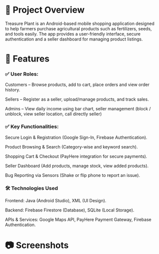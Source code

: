 # 📌 Project Overview

Treasure Plant is an Android-based mobile shopping application designed to help farmers purchase agricultural products such as fertilizers, seeds, and tools easily. The app provides a user-friendly interface, secure authentication and a seller dashboard for managing product listings.

# 🚀 Features

### ✅ User Roles:

   Customers – Browse products, add to cart, place orders and view order history.
  
   Sellers – Register as a seller, upload/manage products, and track sales.
  
   Admins – View daily income using bar chart, seller management (block / unblock, view seller location, call directly seller)

### ✅ Key Functionalities:

  Secure Login & Registration (Google Sign-In, Firebase Authentication).
  
  Product Browsing & Search (Category-wise and keyword search).
  
  Shopping Cart & Checkout (PayHere integration for secure payments).
  
  Seller Dashboard (Add products, manage stock, view added products).
  
  Bug Reporting via Sensors (Shake or flip phone to report an issue).

### 🛠️ Technologies Used
  Frontend: Java (Android Studio), XML (UI Design).

Backend: Firebase Firestore (Database), SQLite (Local Storage).

APIs & Services: Google Maps API, PayHere Payment Gateway, Firebase Authentication.

# 📷 Screenshots
